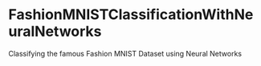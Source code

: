 # FashionMNISTClassificationWithNeuralNetworks
Classifying the famous Fashion MNIST Dataset using Neural Networks
